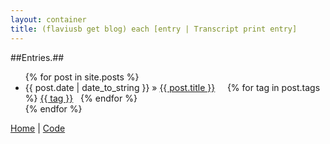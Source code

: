 ```yaml
---
layout: container
title: (flaviusb get blog) each [entry | Transcript print entry]
---
```

##Entries.##


<ul class="posts">
    {% for post in site.posts %}
      <li><span>{{ post.date | date_to_string }}</span> &raquo; <a href="{{ post.url }}">{{ post.title }}</a> &nbsp; &nbsp; <span>{% for tag in post.tags %} <a href="http://flaviusb.net/tags/{{ tag }}">{{ tag }}</a> &nbsp; {% endfor %}</span></li>
    {% endfor %}
</ul>



[Home](http://flaviusb.net)   |   [Code](http://github.com/flaviusb)
